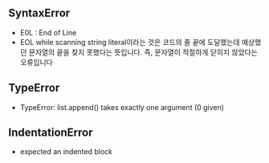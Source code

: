 ## SyntaxError
- E0L : End of Line
- EOL while scanning string literal이라는 것은 코드의 줄 끝에 도달했는데 예상했던 문자열의 끝을 찾지 못했다는 뜻입니다. 즉, 문자열이 적절하게 닫히지 않았다는 오류입니다

## TypeError
- TypeError: list.append() takes exactly one argument (0 given)

## IndentationError
- expected an indented block
